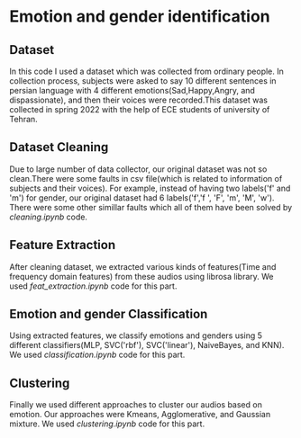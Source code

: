 # Emotion and gender identification 
## Dataset
In this code I used a dataset which was collected from ordinary people. In collection process, subjects were asked to say 10 different sentences in persian language with 4 different emotions(Sad,Happy,Angry, and dispassionate), and then their voices were recorded.This dataset was collected in spring 2022 with the help of ECE students of university of Tehran.

## Dataset Cleaning 
Due to large number of data collector, our original dataset was not so clean.There were some faults in csv file(which is related to information of subjects and their voices). For example, instead of having two labels('f' and 'm') for gender, our original dataset had 6 labels('f','f ', 'F', 'm', 'M', 'w'). There were some other simillar faults which all of them have been solved by *cleaning.ipynb* code. 

## Feature Extraction
After cleaning dataset, we extracted various kinds of features(Time and frequency domain features) from these audios using librosa library. We used *feat_extraction.ipynb* code for this part.    

## Emotion and gender Classification 
Using extracted features, we classify emotions and genders using 5 different classifiers(MLP, SVC('rbf'), SVC('linear'), NaiveBayes, and KNN). We used *classification.ipynb* code for this part.    

## Clustering 
Finally we used different approaches to cluster our audios based on emotion. Our approaches were Kmeans, Agglomerative, and Gaussian mixture. We used *clustering.ipynb* code for this part.      
